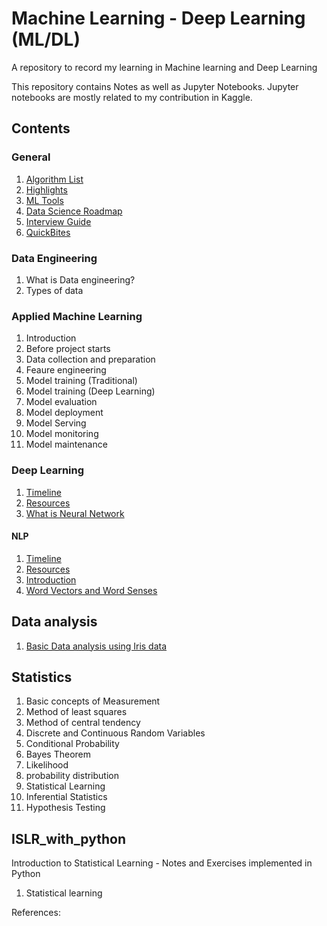 # Machine Learning - Deep Learning (ML/DL)
 
A repository to record my learning in  Machine learning and Deep Learning

This repository contains Notes as well as Jupyter Notebooks. Jupyter notebooks are mostly related to my contribution in Kaggle.


## Contents

### General

1. [Algorithm List](https://github.com/rishinrahim/ML-DL/blob/master/General/001_algorithm_list.md)
2. [Highlights](https://github.com/rishinrahim/ML-DL/blob/master/General/002-Highlights.md) 
3. [ML Tools](https://github.com/rishinrahim/ML-DL/blob/master/General/003_ML_tools.md)
4. [Data Science Roadmap](https://github.com/rishinrahim/ML-DL/blob/master/General/004_Data_Science_Roadmap.md)
5. [Interview Guide](https://github.com/rishinrahim/ML-DL/blob/master/General/005_Interview_Guide.md)
6. [QuickBites](https://github.com/rishinrahim/ML-DL/blob/master/General/006_quickbites.md)

### Data Engineering
1. What is Data engineering?
2. Types of data

### Applied Machine Learning 
1. Introduction
2. Before project starts
3. Data collection and preparation
4. Feaure engineering
5. Model training (Traditional)
6. Model training (Deep Learning)
7. Model evaluation
8. Model deployment
9. Model Serving
10. Model monitoring
11. Model maintenance

### Deep Learning

1. [Timeline](https://github.com/rishinrahim/ML-DL/blob/master/Deep_Learning/001_timeline.md)
2. [Resources](https://github.com/rishinrahim/ML-DL/blob/master/Deep_Learning/002_Resources.md)  
3. [What is Neural Network](https://github.com/rishinrahim/ML-DL/blob/master/Deep_Learning/003_What%20is%20Neural%20Network.md)


#### NLP

1. [Timeline](https://github.com/rishinrahim/ML-DL/blob/master/NLP/001_timeline.md)
2. [Resources](https://github.com/rishinrahim/ML-DL/blob/master/NLP/002_resources.md)  
2. [Introduction](https://github.com/rishinrahim/ML-DL/blob/master/NLP/003_Introduction.md) 
3. [Word Vectors and Word Senses](https://github.com/rishinrahim/ML-DL/blob/master/NLP/004_Word_Vectors_and_Word_Senses.md)


## Data analysis

1. [Basic Data analysis using Iris data](https://github.com/rishinrahim/ML-DL/blob/master/Notebooks/basic-data-analysis-using-iris-data.ipynb)

## Statistics

1. Basic concepts of Measurement
2. Method of least squares
3. Method of central tendency
4. Discrete and Continuous Random Variables
5. Conditional Probability
6. Bayes Theorem
7. Likelihood
8. probability distribution
9. Statistical Learning
10. Inferential Statistics
11. Hypothesis Testing


## ISLR_with_python
Introduction to Statistical Learning - Notes and Exercises implemented in Python

1. Statistical learning


References:



